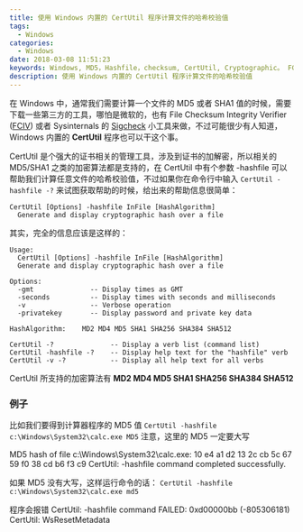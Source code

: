 ```yaml
---
title: 使用 Windows 内置的 CertUtil 程序计算文件的哈希校验值
tags:
  - Windows
categories:
  - Windows
date: 2018-03-08 11:51:23
keywords: Windows, MD5，Hashfile，checksum, CertUtil, Cryptographic。 FCIV
description: 使用 Windows 内置的 CertUtil 程序计算文件的哈希校验值
---
```


在 Windows 中，通常我们需要计算一个文件的 MD5 或者 SHA1 值的时候，需要下载一些第三方的工具，哪怕是微软的，也有 File Checksum Integrity Verifier ([FCIV](https://support.microsoft.com/en-us/help/841290/availability-and-description-of-the-file-checksum-integrity-verifier-u)) 或者 Sysinternals 的 [Sigcheck](https://docs.microsoft.com/en-us/sysinternals/downloads/sigcheck) 小工具来做，不过可能很少有人知道，Windows 内置的 **CertUtil** 程序也可以干这个事。

CertUtil 是个强大的证书相关的管理工具，涉及到证书的加解密，所以相关的 MD5/SHA1 之类的加密算法都是支持的，在 CertUtil 中有个参数 -hashfile 可以帮助我们计算任意文件的哈希校验值，不过如果你在命令行中输入
`CertUtil -hashfile -?` 来试图获取帮助的时候，给出来的帮助信息很简单：

```
CertUtil [Options] -hashfile InFile [HashAlgorithm]
  Generate and display cryptographic hash over a file
```

其实，完全的信息应该是这样的：
```
Usage:
  CertUtil [Options] -hashfile InFile [HashAlgorithm]
  Generate and display cryptographic hash over a file

Options:
  -gmt              -- Display times as GMT
  -seconds          -- Display times with seconds and milliseconds
  -v                -- Verbose operation
  -privatekey       -- Display password and private key data

HashAlgorithm:    MD2 MD4 MD5 SHA1 SHA256 SHA384 SHA512 

CertUtil -?              -- Display a verb list (command list)
CertUtil -hashfile -?    -- Display help text for the "hashfile" verb
CertUtil -v -?           -- Display all help text for all verbs
```

CertUtil 所支持的加密算法有 **MD2 MD4 MD5 SHA1 SHA256 SHA384 SHA512**

### 例子
比如我们要得到计算器程序的 MD5 值
`CertUtil -hashfile c:\Windows\System32\calc.exe MD5` 注意，这里的 MD5 一定要大写

MD5 hash of file c:\Windows\System32\calc.exe:
10 e4 a1 d2 13 2c cb 5c 67 59 f0 38 cd b6 f3 c9
CertUtil: -hashfile command completed successfully.

如果 MD5 没有大写，这样运行命令的话：
`CertUtil -hashfile c:\Windows\System32\calc.exe md5`

程序会报错
CertUtil: -hashfile command FAILED: 0xd00000bb (-805306181)
CertUtil: WsResetMetadata

